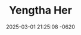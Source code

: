 ---
layout: cast
date: 2025-03-01 21:25:08 -0620
categories: actor

# Site Attributes
title: "Yengtha Her"
permalink: "/cast/Yengtha_Her"

# Actor/Actress Attributes
thumbnail: "/cast/Yengtha Her.jpeg"
---